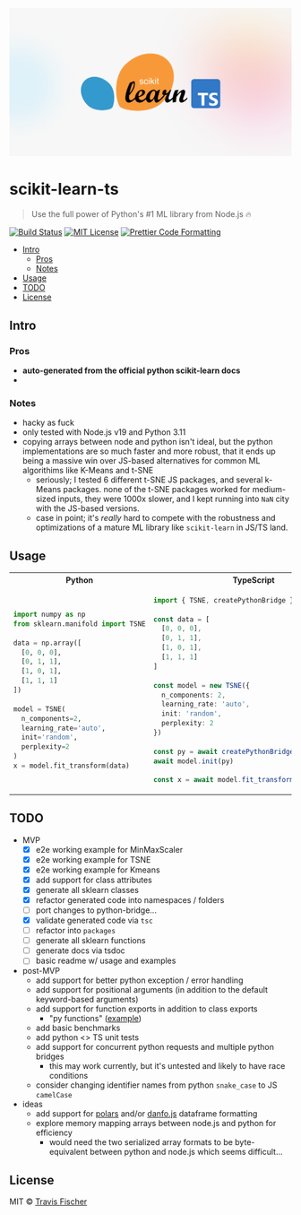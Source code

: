 <p align="center">
  <img alt="sklearn ts logo" src="/media/scikit-learn-ts-social.png">
</p>

# scikit-learn-ts <!-- omit in toc -->

> Use the full power of Python's #1 ML library from Node.js 🔥

[![Build Status](https://github.com/transitive-bullshit/scikit-learn-ts/actions/workflows/test.yml/badge.svg)](https://github.com/transitive-bullshit/scikit-learn-ts/actions/workflows/test.yml) [![MIT License](https://img.shields.io/badge/license-MIT-blue)](https://github.com/transitive-bullshit/scikit-learn-ts/blob/main/license) [![Prettier Code Formatting](https://img.shields.io/badge/code_style-prettier-brightgreen.svg)](https://prettier.io)

- [Intro](#intro)
  - [Pros](#pros)
  - [Notes](#notes)
- [Usage](#usage)
- [TODO](#todo)
- [License](#license)

## Intro

### Pros

- **auto-generated from the official python scikit-learn docs**
-

### Notes

- hacky as fuck
- only tested with Node.js v19 and Python 3.11
- copying arrays between node and python isn't ideal, but the python implementations are so much faster and more robust, that it ends up being a massive win over JS-based alternatives for common ML algorithims like K-Means and t-SNE
  - seriously; I tested 6 different t-SNE JS packages, and several k-Means packages. none of the t-SNE packages worked for medium-sized inputs, they were 1000x slower, and I kept running into `NaN` city with the JS-based versions.
  - case in point; it's _really_ hard to compete with the robustness and optimizations of a mature ML library like `scikit-learn` in JS/TS land.

## Usage

<table>
<tr>
<th width="450px"><b>Python</b></th>
<th width="450px"><b>TypeScript</b></th>
</tr>
<tr>
<td>

```python
import numpy as np
from sklearn.manifold import TSNE

data = np.array([
  [0, 0, 0],
  [0, 1, 1],
  [1, 0, 1],
  [1, 1, 1]
])

model = TSNE(
  n_components=2,
  learning_rate='auto',
  init='random',
  perplexity=2
)
x = model.fit_transform(data)
```

</td>
<td>

```ts
import { TSNE, createPythonBridge } from 'sklearn'

const data = [
  [0, 0, 0],
  [0, 1, 1],
  [1, 0, 1],
  [1, 1, 1]
]

const model = new TSNE({
  n_components: 2,
  learning_rate: 'auto',
  init: 'random',
  perplexity: 2
})

const py = await createPythonBridge()
await model.init(py)

const x = await model.fit_transform({ X: data })
```

</td>
</tr>
</table>

## TODO

- MVP
  - [x] e2e working example for MinMaxScaler
  - [x] e2e working example for TSNE
  - [x] e2e working example for Kmeans
  - [x] add support for class attributes
  - [x] generate all sklearn classes
  - [x] refactor generated code into namespaces / folders
  - [ ] port changes to python-bridge...
  - [x] validate generated code via `tsc`
  - [ ] refactor into `packages`
  - [ ] generate all sklearn functions
  - [ ] generate docs via tsdoc
  - [ ] basic readme w/ usage and examples
- post-MVP
  - add support for better python exception / error handling
  - add support for positional arguments (in addition to the default keyword-based arguments)
  - add support for function exports in addition to class exports
    - "py functions" ([example](https://scikit-learn.org/stable/modules/generated/sklearn.datasets.fetch_20newsgroups_vectorized.html))
  - add basic benchmarks
  - add python <> TS unit tests
  - add support for concurrent python requests and multiple python bridges
    - this may work currently, but it's untested and likely to have race conditions
  - consider changing identifier names from python `snake_case` to JS `camelCase`
- ideas
  - add support for [polars](https://github.com/pola-rs/nodejs-polars) and/or [danfo.js](https://github.com/javascriptdata/danfojs) dataframe formatting
  - explore memory mapping arrays between node.js and python for efficiency
    - would need the two serialized array formats to be byte-equivalent between python and node.js which seems difficult...

## License

MIT © [Travis Fischer](https://transitivebullsh.it)
